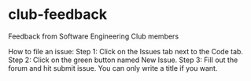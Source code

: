 # club-feedback
Feedback from Software Engineering Club members

How to file an issue:
Step 1: Click on the Issues tab next to the Code tab.
Step 2: Click on the green button named New Issue.
Step 3: Fill out the forum and hit submit issue. You can only write a title if you want.
